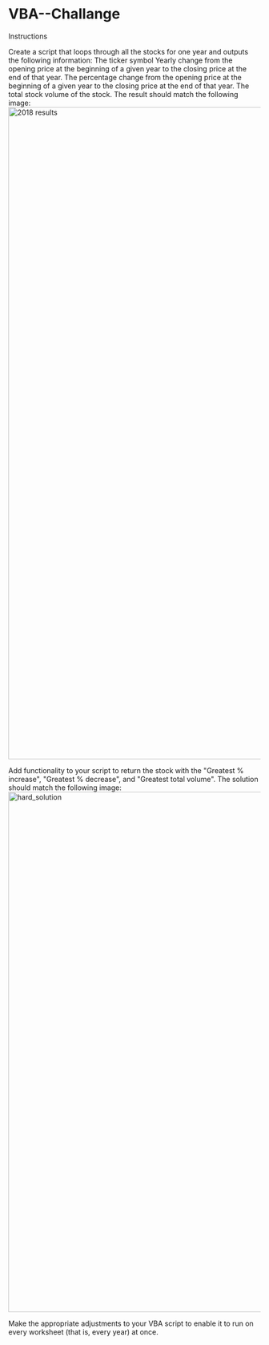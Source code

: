 # VBA--Challange
Instructions

Create a script that loops through all the stocks for one year and outputs the following information:
  The ticker symbol
  Yearly change from the opening price at the beginning of a given year to the closing price at the end of that year.
  The percentage change from the opening price at the beginning of a given year to the closing price at the end of that year.
  The total stock volume of the stock. The result should match the following image:<img width="1301" alt="2018 results" src="https://user-images.githubusercontent.com/124088429/222967219-2be3f0a2-bf1c-46b8-8158-90ae6d6a28df.png">


Add functionality to your script to return the stock with the "Greatest % increase", "Greatest % decrease", and "Greatest total volume". The solution should match the following image:<img width="1038" alt="hard_solution" src="https://user-images.githubusercontent.com/124088429/222967258-6c69e0a7-04a2-499e-a90e-cd885f1c8b75.png">

Make the appropriate adjustments to your VBA script to enable it to run on every worksheet (that is, every year) at once.

